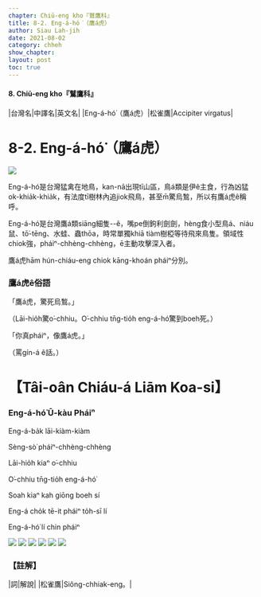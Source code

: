 ```yaml
---
chapter: Chiū-eng kho『鷲鷹科』
title: 8-2. Eng-á-hó͘（鷹á虎）
author: Siau Lah-jih
date: 2021-08-02
category: chheh
show_chapter: 
layout: post
toc: true
---
```


#### 8. Chiū-eng kho『鷲鷹科』

|台灣名|中譯名|英文名|
|Eng-á-hó͘（鷹á虎）|松雀鷹|Accipiter virgatus|


# 8-2. Eng-á-hó͘（鷹á虎）

![](../too5/08/08-2-1.鷹á虎.jpg)



Eng-á-hó͘是台灣猛禽在地鳥，kan-nā出現tī山區，鳥á類是伊ê主食，行為凶猛ok-khia̍k-khia̍k，有法度tī樹林內追jiok飛鳥，甚至m̄驚烏鶖，所以有鷹á虎ê稱呼。

Eng-á-hó͘是台灣鷹á類siāng細隻--ê，嘴pe倒鉤利劍劍，hèng食小型鳥á、niáu鼠、tō͘-tēng、水蛙、蟲thōa，時常單獨khiā tiàm樹椏等待飛來鳥隻。領域性chiok強，pháiⁿ-chhèng-chhèng，ē主動攻擊深入者。

鷹á虎hām hún-chiáu-eng chiok kāng-khoán pháiⁿ分別。



### 鷹á虎ê俗語

「鷹á虎，驚死烏鶖。」

（Lāi-hio̍h驚o͘-chhiu。O͘-chhiu tn̄g-tio̍h eng-á-hó͘驚到boeh死。）


「你真pháiⁿ，像鷹á虎。」

（罵gín-á ê話。）
			


# 【Tâi-oân Chiáu-á Liām Koa-si】

### **Eng-á-hó͘ Ū-kàu Pháiⁿ**

Eng-á-ba̍k lāi-kiàm-kiàm

Sèng-sò͘ pháiⁿ-chhèng-chhèng

Lāi-hio̍h kiaⁿ o͘-chhiu

O͘-chhiu tn̄g-tio̍h eng-á-hó͘

Soah kiaⁿ kah giōng boeh sí

Eng-á cho̍k tē-it pháiⁿ to̍h-sī lí

Eng-á-hó͘  lí chin pháiⁿ


![](../too5/08/08-2-2.鷹á虎.jpg)
![](../too5/08/08-2-3.鷹á虎.jpg)
![](../too5/08/08-2-4.鷹á虎.jpg)
![](../too5/08/08-2-5.鷹á虎.jpg)
![](../too5/08/08-2-6.鷹á虎.jpg)
![](../too5/08/08-2-7.鷹á虎.jpg)


### 【註解】

|詞|解說|
|松雀鷹|Siông-chhiak-eng。|
